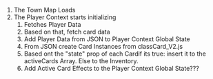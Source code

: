 1. The Town Map Loads
2. The Player Context starts initializing
   1. Fetches Player Data
   2. Based on that, fetch card data
   3. Add Player Data from JSON to Player Context Global State
   4. From JSON create Card Instances from classCard_V2.js
   5. Based ont the "state" prop of each Cardif its true: insert it to the activeCards Array. Else to the Inventory.
   6. Add Active Card Effects to the Player Context Global State???
